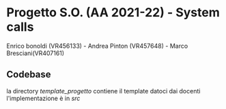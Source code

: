 # Progetto S.O. (AA 2021-22) - System calls

Enrico bonoldi (VR456133) - Andrea Pinton (VR457648) - Marco Bresciani(VR407161)

## Codebase

la directory *template_progetto* contiene il template datoci dai docenti  
l'implementazione è in *src*
